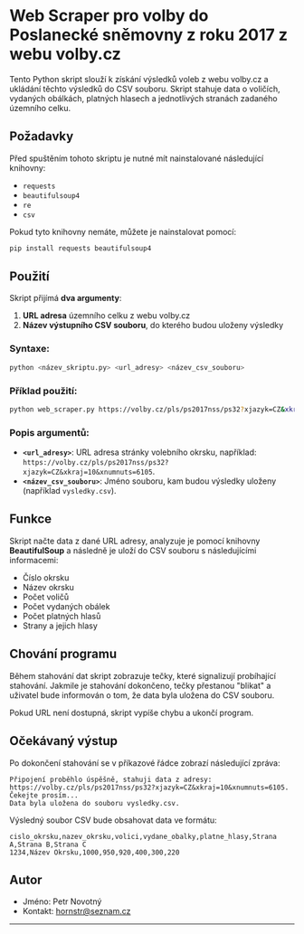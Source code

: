 # Web Scraper pro volby do Poslanecké sněmovny z roku 2017 z webu volby.cz

Tento Python skript slouží k získání výsledků voleb z webu volby.cz a ukládání těchto výsledků do CSV souboru. Skript stahuje data o voličích, vydaných obálkách, platných hlasech a jednotlivých stranách zadaného územního celku.

## Požadavky

Před spuštěním tohoto skriptu je nutné mít nainstalované následující knihovny:

- `requests`
- `beautifulsoup4`
- `re`
- `csv`

Pokud tyto knihovny nemáte, můžete je nainstalovat pomocí:

```bash
pip install requests beautifulsoup4
```

## Použití

Skript přijímá **dva argumenty**:

1. **URL adresa** územního celku z webu volby.cz
2. **Název výstupního CSV souboru**, do kterého budou uloženy výsledky

### Syntaxe:

```bash
python <název_skriptu.py> <url_adresy> <název_csv_souboru>
```

### Příklad použití:

```bash
python web_scraper.py https://volby.cz/pls/ps2017nss/ps32?xjazyk=CZ&xkraj=10&xnumnuts=6105 vysledky.csv
```

### Popis argumentů:
- **`<url_adresy>`**: URL adresa stránky volebního okrsku, například: `https://volby.cz/pls/ps2017nss/ps32?xjazyk=CZ&xkraj=10&xnumnuts=6105`.
- **`<název_csv_souboru>`**: Jméno souboru, kam budou výsledky uloženy (například `vysledky.csv`).

## Funkce

Skript načte data z dané URL adresy, analyzuje je pomocí knihovny **BeautifulSoup** a následně je uloží do CSV souboru s následujícími informacemi:

- Číslo okrsku
- Název okrsku
- Počet voličů
- Počet vydaných obálek
- Počet platných hlasů
- Strany a jejich hlasy

## Chování programu

Během stahování dat skript zobrazuje tečky, které signalizují probíhající stahování. Jakmile je stahování dokončeno, tečky přestanou "blikat" a uživatel bude informován o tom, že data byla uložena do CSV souboru.

Pokud URL není dostupná, skript vypíše chybu a ukončí program.

## Očekávaný výstup

Po dokončení stahování se v příkazové řádce zobrazí následující zpráva:

```
Připojení proběhlo úspěšně, stahuji data z adresy: https://volby.cz/pls/ps2017nss/ps32?xjazyk=CZ&xkraj=10&xnumnuts=6105. 
Čekejte prosím...
Data byla uložena do souboru vysledky.csv.
```

Výsledný soubor CSV bude obsahovat data ve formátu:

```
cislo_okrsku,nazev_okrsku,volici,vydane_obalky,platne_hlasy,Strana A,Strana B,Strana C
1234,Název Okrsku,1000,950,920,400,300,220
```

## Autor

- Jméno: Petr Novotný
- Kontakt: hornstr@seznam.cz

---

